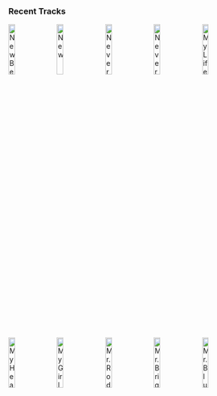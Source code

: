 ### Recent Tracks
[<img src='https://lastfm.freetls.fastly.net/i/u/300x300/2a5e95379516f40e964d94113efa4fe4.png' width='16%' height='16%' alt='New Best Friend'>](https://www.last.fm/music/neon%2btrees/_/new%2bbest%2bfriend)&nbsp;&nbsp;&nbsp;&nbsp;[<img src='https://lastfm.freetls.fastly.net/i/u/300x300/87c13f95d6a04cf999ac3e78f89d370b.png' width='16%' height='16%' alt='New'>](https://www.last.fm/music/paul%2bmccartney/_/new)&nbsp;&nbsp;&nbsp;&nbsp;[<img src='https://lastfm.freetls.fastly.net/i/u/300x300/b337b52ef8d30a8fdfee06cf6dc17d4c.png' width='16%' height='16%' alt='Never Say Die'>](https://www.last.fm/music/chvrches/_/never%2bsay%2bdie)&nbsp;&nbsp;&nbsp;&nbsp;[<img src='https://lastfm.freetls.fastly.net/i/u/300x300/78d2f97602c1df5842eb39cda12e89c5.png' width='16%' height='16%' alt='Never Saw It Coming'>](https://www.last.fm/music/the%2bfederal%2bempire/_/never%2bsaw%2bit%2bcoming)&nbsp;&nbsp;&nbsp;&nbsp;[<img src='https://lastfm.freetls.fastly.net/i/u/300x300/02f6826242524a0abe9c2c8ebc05b4e5.png' width='16%' height='16%' alt='My Life'>](https://www.last.fm/music/billy%2bjoel/_/my%2blife)&nbsp;&nbsp;&nbsp;&nbsp;<br>[<img src='https://lastfm.freetls.fastly.net/i/u/300x300/45869cddc3bc444a4f544113f81fd777.png' width='16%' height='16%' alt='My Hearts Always Yours'>](https://www.last.fm/music/arkells/_/my%2bheart%2527s%2balways%2byours)&nbsp;&nbsp;&nbsp;&nbsp;[<img src='https://lastfm.freetls.fastly.net/i/u/300x300/717ad703e2bba0690d3734861ad7afeb.png' width='16%' height='16%' alt='My Girl'>](https://www.last.fm/music/jackson%2bpenn/_/my%2bgirl)&nbsp;&nbsp;&nbsp;&nbsp;[<img src='https://lastfm.freetls.fastly.net/i/u/300x300/0b47f4b32712cfa23d1fafc28d49767b.png' width='16%' height='16%' alt='Mr. Rodriguez'>](https://www.last.fm/music/rayland%2bbaxter/_/mr.%2brodriguez)&nbsp;&nbsp;&nbsp;&nbsp;[<img src='https://lastfm.freetls.fastly.net/i/u/300x300/d83c5d906703a8c8042285d0902d9cf4.png' width='16%' height='16%' alt='Mr. Brightside'>](https://www.last.fm/music/the%2bkillers/_/mr.%2bbrightside)&nbsp;&nbsp;&nbsp;&nbsp;[<img src='https://lastfm.freetls.fastly.net/i/u/300x300/999f26234f9c4e0db4997363bdf60087.png' width='16%' height='16%' alt='Mr. Blue Sky'>](https://www.last.fm/music/electric%2blight%2borchestra/_/mr.%2bblue%2bsky)&nbsp;&nbsp;&nbsp;&nbsp;<br>